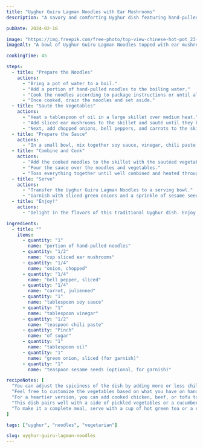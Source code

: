 ```yaml
---
title: "Uyghur Guiru Lagman Noodles with Ear Mushrooms"
description: "A savory and comforting Uyghur dish featuring hand-pulled noodles, ear mushrooms, and aromatic spices."

pubDate: 2024-02-18

image: "https://img.freepik.com/free-photo/top-view-chinese-hot-pot_23-2149529788.jpg?t=st=1727551009~exp=1727554609~hmac=84e46993631f4651488cd90adf971129af8536b26806761b38918e59454823e6&w=360"
imageAlt: "A bowl of Uyghur Guiru Lagman Noodles topped with ear mushrooms and green onions"

cookingTime: 45

steps:
  - title: "Prepare the Noodles"
    actions:
      - "Bring a pot of water to a boil."
      - "Add a portion of hand-pulled noodles to the boiling water."
      - "Cook the noodles according to package instructions or until al dente."
      - "Once cooked, drain the noodles and set aside."
  - title: "Sauté the Vegetables"
    actions:
      - "Heat a tablespoon of oil in a large skillet over medium heat."
      - "Add sliced ear mushrooms to the skillet and sauté until they begin to brown, about 3-4 minutes."
      - "Next, add chopped onions, bell peppers, and carrots to the skillet. Cook until the vegetables are tender, about 5-6 minutes."
  - title: "Prepare the Sauce"
    actions:
      - "In a small bowl, mix together soy sauce, vinegar, chili paste, and a pinch of sugar."
  - title: "Combine and Cook"
    actions:
      - "Add the cooked noodles to the skillet with the sautéed vegetables."
      - "Pour the sauce over the noodles and vegetables."
      - "Toss everything together until well combined and heated through, about 3-4 minutes."
  - title: "Serve"
    actions:
      - "Transfer the Uyghur Guiru Lagman Noodles to a serving bowl."
      - "Garnish with sliced green onions and a sprinkle of sesame seeds, if desired."
  - title: "Enjoy!"
    actions:
      - "Delight in the flavors of this traditional Uyghur dish. Enjoy it while hot! Bon appétit!"

ingredients:
  - title: ""
    items:
      - quantity: "1"
        name: "portion of hand-pulled noodles"
      - quantity: "1/2"
        name: "cup sliced ear mushrooms"
      - quantity: "1/4"
        name: "onion, chopped"
      - quantity: "1/4"
        name: "bell pepper, sliced"
      - quantity: "1/4"
        name: "carrot, julienned"
      - quantity: "1"
        name: "tablespoon soy sauce"
      - quantity: "1"
        name: "tablespoon vinegar"
      - quantity: "1/2"
        name: "teaspoon chili paste"
      - quantity: "Pinch"
        name: "of sugar"
      - quantity: "1"
        name: "tablespoon oil"
      - quantity: "1"
        name: "green onion, sliced (for garnish)"
      - quantity: "1"
        name: "teaspoon sesame seeds (optional, for garnish)"

recipeNotes: [
  "You can adjust the spiciness of the dish by adding more or less chili paste according to your preference.",
  "Feel free to customize the vegetables based on what you have on hand or your personal taste.",
  "For a heartier version, you can add cooked chicken, beef, or tofu to the dish.",
  "This dish pairs well with a side of pickled vegetables or a cucumber salad.",
  "To make it a complete meal, serve with a cup of hot green tea or a refreshing glass of iced tea."
]

tags: ["uyghur", "noodles", "vegetarian"]

slug: uyghur-guiru-lagman-noodles
---
```

